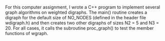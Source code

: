 For this computer assignment, I wrote a C++ program to implement several graph algorithms on weighted digraphs. 
The main() routine creates a digraph for the default size of NO_NODES (defined in the header file wdigraph.h)
and then creates two other digraphs of sizes N2 = 5 and N3 = 20. For all cases, it calls the subroutine proc_graph()
to test the member functions of wgraph.
